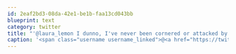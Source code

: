 ```yaml
---
id: 2eaf2bd3-08da-42e1-be1b-faa13cd043bb
blueprint: text
category: twitter
title: "'@laura_lemon I dunno, I've never been cornered or attacked by a random stray cat.;)"
caption: '<span class="username username_linked">@<a href="https://twitter.com/laura_lemon" title="Laura Ayotte">laura_lemon</a></span> I dunno, I''ve never been cornered or attacked by a random stray cat.;)'
---
```

